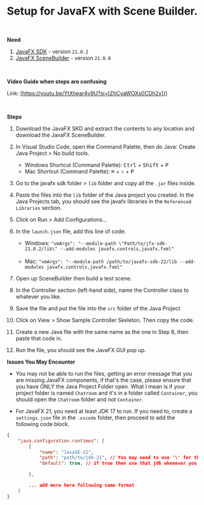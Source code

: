 # Setup for JavaFX with Scene Builder. 

<br> 

**Need**

1. [JavaFX SDK](https://gluonhq.com/products/javafx/) - version `21.0.2`
2. [JavaFX SceneBuilder](https://gluonhq.com/products/scene-builder/) - version `21.0.0`

<br> 

**Video Guide when steps are confusing** 

Link: [https://youtu.be/YtXtwar4v9U?si=tZhCyaWOXs0CDh2x]()

<br> 

**Steps**

1. Download the JavaFX SKD and extract the contents to any location and download the JavaFX SceneBuilder. 
2. In Visual Studio Code, open the Command Palette, then do Java: Create Java Project > No build tools. 
    - Windows Shortcut (Command Palette): <kbd>Ctrl</kbd> + <kbd>Shift</kbd> + <kbd>P</kbd> 
    - Mac Shortcut (Command Palette): <kbd>&#8984;</kbd> + <kbd>&#8679;</kbd> + <kbd>P</kbd> 
3. Go to the javafx sdk folder > `lib` folder and copy all the `.jar` files inside. 
4. Paste the files into the `lib` folder of the Java project you created. In the Java Projects tab, you should see the javafx libraries in the `Referenced Libraries` section. 
5. Click on Run > Add Configurations...
6. In the `launch.json` file, add this line of code: 
    - Windows: `"vmArgs": "--module-path \"Path/to/jfx-sdk-21.0.2/lib\" --add-modules javafx.controls,javafx.fxml"`

    <br> 

    - Mac: `"vmArgs": "--module-path /path/to/javafx-sdk-22/lib --add-modules javafx.controls,javafx.fxml"`
7. Open up SceneBuilder then build a test scene. 
8. In the Controller section (left-hand side), name the Controller class to whatever you like. 
9. Save the file and put the file into the `src` folder of the Java Project
10. Click on View > Show Sample Controller Skeleton. Then copy the code. 
11. Create a new Java file with the same name as the one in Step 8, then paste that code in.
12. Run the file, you should see the JavaFX GUI pop up. 


**Issues You May Encounter**

- You may not be able to run the files, getting an error message that you are missing JavaFX components, if that's the case, please ensure that you have ONLY the Java Project Folder open. What I mean is if your project folder is named `Chatroom` and it's in a folder called `Container`, you should open the `Chatroom` folder and not `Container`. 

- For JavaFX 21, you need at least JDK 17 to run. If you need to, create a `settings.json` file in the `.vscode` folder, then proceed to add the following code block. 

```json
{
    "java.configuration.runtimes": [
        {
            "name": "JavaSE-21", 
            "path": "path/to/jdk-21", // You may need to use '\' for the path 
            "default": true, // if true then use that jdk whenever you open up project. Make sure only ONE is set to true or leave out default for the ones you are not going to use.  

        }, 

        ... add more here following same format
    ]
}
```


